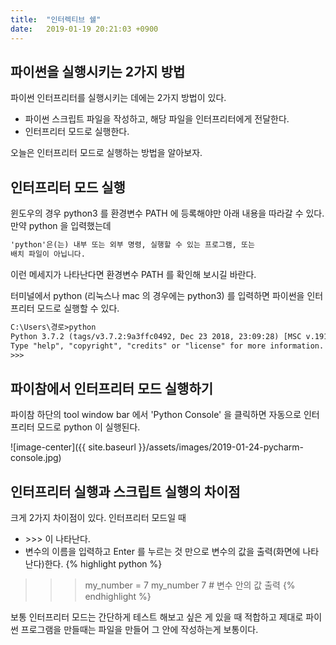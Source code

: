 ```yaml
---
title:  "인터렉티브 쉘"
date:   2019-01-19 20:21:03 +0900
---
```


## 파이썬을 실행시키는 2가지 방법

파이썬 인터프리터를 실행시키는 데에는 2가지 방법이 있다.
* 파이썬 스크립트 파일을 작성하고, 해당 파일을 인터프리터에게 전달한다.
* 인터프리터 모드로 실행한다.

오늘은 인터프리터 모드로 실행하는 방법을 알아보자.

## 인터프리터 모드 실행
윈도우의 경우 python3 를 환경변수 PATH 에 등록해야만 아래 내용을 따라갈 수 있다.
만약 python 을 입력했는데 

```markdown
'python'은(는) 내부 또는 외부 명령, 실행할 수 있는 프로그램, 또는
배치 파일이 아닙니다. 
```

이런 메세지가 나타난다면 환경변수 PATH 를 확인해 보시길 바란다.

터미널에서 python (리눅스나 mac 의 경우에는 python3) 를 입력하면 파이썬을 인터프리터 모드로
실행할 수 있다.

```html
C:\Users\경로>python
Python 3.7.2 (tags/v3.7.2:9a3ffc0492, Dec 23 2018, 23:09:28) [MSC v.1916 64 bit (AMD64)] on win32
Type "help", "copyright", "credits" or "license" for more information.
>>>
```


## 파이참에서 인터프리터 모드 실행하기
파이참 하단의 tool window bar 에서 'Python Console' 을 클릭하면 자동으로
인터프리터 모드로 python 이 실행된다.

![image-center]({{ site.baseurl }}/assets/images/2019-01-24-pycharm-console.jpg)

## 인터프리터 실행과 스크립트 실행의 차이점

크게 2가지 차이점이 있다.
인터프리터 모드일 때

* \>\>\> 이 나타난다.
* 변수의 이름을 입력하고 Enter 를 누르는 것 만으로 변수의 값을 출력(화면에 나타난다)한다.
{% highlight python %}
>>> my_number = 7
>>> my_number
7 # 변수 안의 값 출력
{% endhighlight %}


보통 인터프리터 모드는 간단하게 테스트 해보고 싶은 게 있을 때 적합하고
제대로 파이썬 프로그램을 만들때는 파일을 만들어 그 안에 작성하는게 보통이다.








